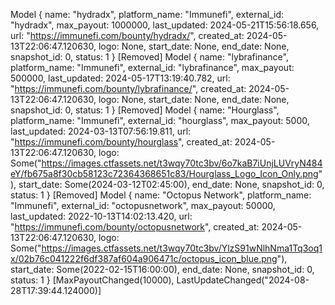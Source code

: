 

Model { name: "hydradx", platform_name: "Immunefi", external_id: "hydradx", max_payout: 1000000, last_updated: 2024-05-21T15:56:18.656, url: "https://immunefi.com/bounty/hydradx/", created_at: 2024-05-13T22:06:47.120630, logo: None, start_date: None, end_date: None, snapshot_id: 0, status: 1 }
[Removed]
Model { name: "lybrafinance", platform_name: "Immunefi", external_id: "lybrafinance", max_payout: 500000, last_updated: 2024-05-17T13:19:40.782, url: "https://immunefi.com/bounty/lybrafinance/", created_at: 2024-05-13T22:06:47.120630, logo: None, start_date: None, end_date: None, snapshot_id: 0, status: 1 }
[Removed]
Model { name: "Hourglass", platform_name: "Immunefi", external_id: "hourglass", max_payout: 5000, last_updated: 2024-03-13T07:56:19.811, url: "https://immunefi.com/bounty/hourglass", created_at: 2024-05-13T22:06:47.120630, logo: Some("https://images.ctfassets.net/t3wqy70tc3bv/6o7kaB7iUnjLUVryN484eY/fb675a8f30cb58123c72364368651c83/Hourglass_Logo_Icon_Only.png"), start_date: Some(2024-03-12T02:45:00), end_date: None, snapshot_id: 0, status: 1 }
[Removed]
Model { name: "Octopus Network", platform_name: "Immunefi", external_id: "octopusnetwork", max_payout: 50000, last_updated: 2022-10-13T14:02:13.420, url: "https://immunefi.com/bounty/octopusnetwork", created_at: 2024-05-13T22:06:47.120630, logo: Some("https://images.ctfassets.net/t3wqy70tc3bv/YlzS91wNlhNma1Tq3oq1x/02b76c041222f6df387af604a906471c/octopus_icon_blue.png"), start_date: Some(2022-02-15T16:00:00), end_date: None, snapshot_id: 0, status: 1 }
[MaxPayoutChanged(10000), LastUpdateChanged("2024-08-28T17:39:44.124000)]